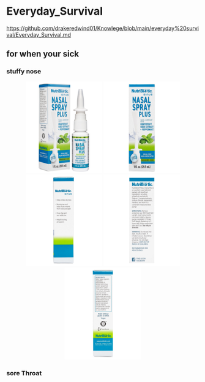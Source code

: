 








# Everyday_Survival
https://github.com/drakeredwind01/Knowlege/blob/main/everyday%20survival/Everyday_Survival.md
## for when your sick
### stuffy nose


<p align="center"><img src="https://github.com/drakeredwind01/Knowlege/blob/main/everyday%20survival/Everyday_Survival_media/NASAL_SPRAY_PLUS_1_FL._OZ._1_feature_____72817701051F.jpg" width="200" height="240">
<img src="https://github.com/drakeredwind01/Knowlege/blob/main/everyday%20survival/Everyday_Survival_media/NASAL%20SPRAY%20PLUS%201%20FL.%20OZ.%202%20front%20%20%20%20%2072817701051BoxF.jpg" width="200" height="240">
<img src="https://github.com/drakeredwind01/Knowlege/blob/main/everyday%20survival/Everyday_Survival_media/NASAL%20SPRAY%20PLUS%201%20FL.%20OZ.%203%20right%20%20%20%20%2072817701051R.jpg" width="200" height="240">
<img src="https://github.com/drakeredwind01/Knowlege/blob/main/everyday%20survival/Everyday_Survival_media/NASAL%20SPRAY%20PLUS%201%20FL.%20OZ.%204%20back%20%20%20%20%2072817701051B.jpg" width="200" height="240">
<img src="https://github.com/drakeredwind01/Knowlege/blob/main/everyday%20survival/Everyday_Survival_media/NASAL%20SPRAY%20PLUS%201%20FL.%20OZ.%205%20left%20%20%20%20%2072817701051L.jpg" width="200" height="240">
</p>


### sore Throat


<!-- These are my private notes! You can't see these! 
^ from https://github.com/drakeredwind01/how-to-GitHub
![NASAL_SPRAY_PLUS_1_FL._OZ._1_feature_____72817701051F.jpg](Everyday_Survival_media/NASAL_SPRAY_PLUS_1_FL._OZ._1_feature_____72817701051F.jpg)

<img src="" width="200" height="240">

-->


